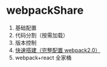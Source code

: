 # webpackShare
1. 基础配置
2. 代码分割（按需加载）
3. 版本控制
4. [快速搭建（完整配置 webpack2.0）](./4-quickBuild-vue)
5. webpack+react 全家桶
